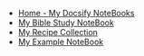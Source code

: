 - [Home - My Docsify NoteBooks](/)
- [My Bible Study NoteBook](/Bible/)
- [My Recipe Collection](/Recipes/)
- [My Example NoteBook](/Example/)

